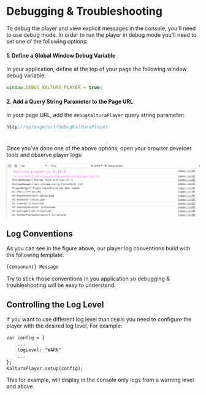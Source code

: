 # Debugging & Troubleshooting

To debug the player and view explicit messages in the console, you'll need to use debug mode.
In order to run the player in debug mode you'll need to set one of the following options:
#### 1. Define a Global Window Debug Variable
In your application, define at the top of your page the following window debug variable:
```js
window.DEBUG_KALTURA_PLAYER = true;
```
#### 2. Add a Query String Parameter to the Page URL
In your page URL, add the `debugKalturaPlayer` query string parameter:
```js
http://my/page/url?debugKalturaPlayer
```
#
Once you've done one of the above options, open your browser develoer tools and observe player logs:

![player console logs](./images/console-logs-example.png)

## Log Conventions
As you can see in the figure above, our player log conventions build with the following template:
```bash
[Component] Message
```
Try to stick those conventions in you application so debugging & troubleshooting will be easy to understand.
## Controlling the Log Level
If you want to use different log level than `DEBUG`
you need to configure the player with the desired log level. For example:
```flow js
var config = {
    ...
    logLevel: "WARN"
    ...
};
KalturaPlayer.setup(config);
```
This for example, will display in the console only logs from a warning level and above.



